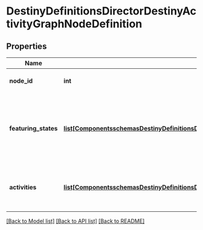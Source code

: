 # DestinyDefinitionsDirectorDestinyActivityGraphNodeDefinition

## Properties
Name | Type | Description | Notes
------------ | ------------- | ------------- | -------------
**node_id** | **int** | An identifier for the Activity Graph Node, only guaranteed to be unique within its parent Activity Graph. | [optional] 
**featuring_states** | [**list[ComponentsschemasDestinyDefinitionsDirectorDestinyActivityGraphNodeFeaturingStateDefinition]**](ComponentsschemasDestinyDefinitionsDirectorDestinyActivityGraphNodeFeaturingStateDefinition.md) | The node may have various visual accents placed on it, or styles applied.  These are the list of possible stylesthat the Node can have.  The game iterates through each, looking for the first one that passes a check of the requiredgame/character/account state in order to show that style, and then renders the node in that style. | [optional] 
**activities** | [**list[ComponentsschemasDestinyDefinitionsDirectorDestinyActivityGraphNodeActivityDefinition]**](ComponentsschemasDestinyDefinitionsDirectorDestinyActivityGraphNodeActivityDefinition.md) | The node may have various possible activities that could be active for it, however only one may be activeat a time.  See the DestinyActivityGraphNodeActivityDefinition for details. | [optional] 

[[Back to Model list]](../README.md#documentation-for-models) [[Back to API list]](../README.md#documentation-for-api-endpoints) [[Back to README]](../README.md)


